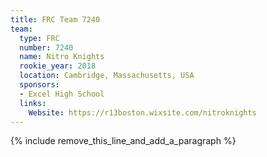 ```yaml
---
title: FRC Team 7240
team:
  type: FRC
  number: 7240
  name: Nitro Knights
  rookie_year: 2018
  location: Cambridge, Massachusetts, USA
  sponsors:
  - Excel High School
  links:
    Website: https://r13boston.wixsite.com/nitroknights
---
```


{% include remove_this_line_and_add_a_paragraph %}